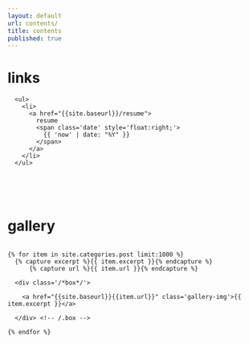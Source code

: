 ```yaml
---
layout: default
url: contents/
title: contents
published: true
---
```


<style>
   /*! gallery style fot testing */
  .gallery {
    width: 100%;
    display: grid;
    /*grid-template-columns: repeat(auto-fill,minmax(20vh, 1fr));
    grid-auto-rows: minmax(min-content, max-content);
    justify-content: center;*/
  }

  .box {
    flex-basis: 25%;
    width: 100%;
    padding: 10px;
  }

  .gallery-img img {
    width: 20vh;
	object-fit: cover;
    transform: scale(1); 
    transition: all 0.3s ease-in-out;
  &:hover {
    transform: scale(1.05);
  }
</style>


<div class='listing col6 pad4h margin3' style='padding-bottom:6em;'>

  <h1>links</h1>
  
  <div class='splash' style='padding-bottom:3.42em; padding-left:1em;'>
    
    <ul>
      <li>
        <a href="{{site.baseurl}}/resume">
          resume
          <span class='date' style='float:right;'>
            {{ 'now' | date: "%Y" }}
          </span>
        </a>
      </li>
    </ul>
    
  </div> <!-- /.splash -->
  
  <h1>gallery</h1>

  <div class='gallery'> 

    {% for item in site.categories.post limit:1000 %}
      {% capture excerpt %}{{ item.excerpt }}{% endcapture %}
    	  {% capture url %}{{ item.url }}{% endcapture %}
    
      <div class='/*box*/'>
      
        <a href="{{site.baseurl}}{{item.url}}" class='gallery-img'>{{ item.excerpt }}</a>
        
      </div> <!-- /.box -->
      
    {% endfor %}
    
  </div> <!-- /.gallery -->

</div> <!-- /.listing -->